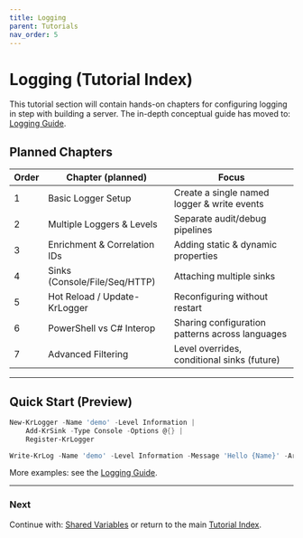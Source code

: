 ```yaml
---
title: Logging
parent: Tutorials
nav_order: 5
---
```


# Logging (Tutorial Index)

This tutorial section will contain hands-on chapters for configuring logging in step with building a server.
The in-depth conceptual guide has moved to: [Logging Guide](/docs/guides/logging).

## Planned Chapters

| Order | Chapter (planned)             | Focus                                           |
|-------|-------------------------------|-------------------------------------------------|
| 1     | Basic Logger Setup            | Create a single named logger & write events     |
| 2     | Multiple Loggers & Levels     | Separate audit/debug pipelines                  |
| 3     | Enrichment & Correlation IDs  | Adding static & dynamic properties              |
| 4     | Sinks (Console/File/Seq/HTTP) | Attaching multiple sinks                        |
| 5     | Hot Reload / Update-KrLogger  | Reconfiguring without restart                   |
| 6     | PowerShell vs C# Interop      | Sharing configuration patterns across languages |
| 7     | Advanced Filtering            | Level overrides, conditional sinks (future)     |

---

## Quick Start (Preview)

```powershell
New-KrLogger -Name 'demo' -Level Information |
    Add-KrSink -Type Console -Options @{} |
    Register-KrLogger

Write-KrLog -Name 'demo' -Level Information -Message 'Hello {Name}' -Arguments 'World'
```

More examples: see the [Logging Guide](/docs/guides/logging).

---

### Next

Continue with: [Shared Variables](../4.variable/index) or return to the main [Tutorial Index](/docs/pwsh/tutorial/index).
